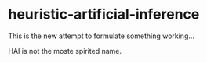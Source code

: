 # heuristic-artificial-inference
This is the new attempt to formulate something working…

HAI is not the moste spirited name.
